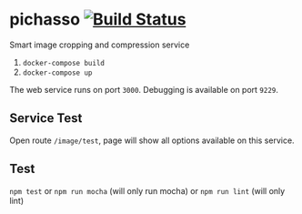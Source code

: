 # pichasso [![Build Status](https://travis-ci.org/pichasso/pichasso.svg?branch=master)](https://travis-ci.org/pichasso/pichasso)

Smart image cropping and compression service

1. `docker-compose build`
2. `docker-compose up`

The web service runs on port `3000`. Debugging is available on port `9229`.

## Service Test

Open route `/image/test`, page will show all options available on this service.

## Test

`npm test`
or `npm run mocha` (will only run mocha)
or `npm run lint` (will only lint)


